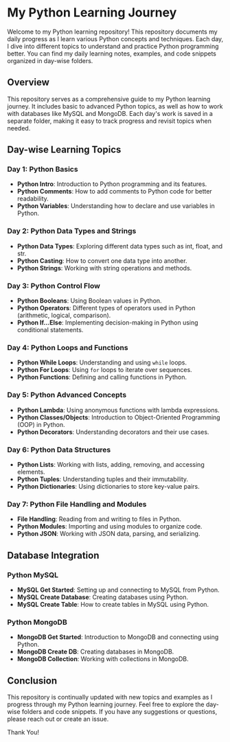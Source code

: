 
# My Python Learning Journey

Welcome to my Python learning repository! This repository documents my daily progress as I learn various Python concepts and techniques. Each day, I dive into different topics to understand and practice Python programming better. You can find my daily learning notes, examples, and code snippets organized in day-wise folders.

## Overview

This repository serves as a comprehensive guide to my Python learning journey. It includes basic to advanced Python topics, as well as how to work with databases like MySQL and MongoDB. Each day's work is saved in a separate folder, making it easy to track progress and revisit topics when needed.

## Day-wise Learning Topics

### Day 1: Python Basics
- **Python Intro**: Introduction to Python programming and its features.
- **Python Comments**: How to add comments to Python code for better readability.
- **Python Variables**: Understanding how to declare and use variables in Python.

### Day 2: Python Data Types and Strings
- **Python Data Types**: Exploring different data types such as int, float, and str.
- **Python Casting**: How to convert one data type into another.
- **Python Strings**: Working with string operations and methods.

### Day 3: Python Control Flow
- **Python Booleans**: Using Boolean values in Python.
- **Python Operators**: Different types of operators used in Python (arithmetic, logical, comparison).
- **Python If...Else**: Implementing decision-making in Python using conditional statements.

### Day 4: Python Loops and Functions
- **Python While Loops**: Understanding and using `while` loops.
- **Python For Loops**: Using `for` loops to iterate over sequences.
- **Python Functions**: Defining and calling functions in Python.

### Day 5: Python Advanced Concepts
- **Python Lambda**: Using anonymous functions with lambda expressions.
- **Python Classes/Objects**: Introduction to Object-Oriented Programming (OOP) in Python.
- **Python Decorators**: Understanding decorators and their use cases.

### Day 6: Python Data Structures
- **Python Lists**: Working with lists, adding, removing, and accessing elements.
- **Python Tuples**: Understanding tuples and their immutability.
- **Python Dictionaries**: Using dictionaries to store key-value pairs.

### Day 7: Python File Handling and Modules
- **File Handling**: Reading from and writing to files in Python.
- **Python Modules**: Importing and using modules to organize code.
- **Python JSON**: Working with JSON data, parsing, and serializing.

## Database Integration

### Python MySQL
- **MySQL Get Started**: Setting up and connecting to MySQL from Python.
- **MySQL Create Database**: Creating databases using Python.
- **MySQL Create Table**: How to create tables in MySQL using Python.

### Python MongoDB
- **MongoDB Get Started**: Introduction to MongoDB and connecting using Python.
- **MongoDB Create DB**: Creating databases in MongoDB.
- **MongoDB Collection**: Working with collections in MongoDB.

## Conclusion

This repository is continually updated with new topics and examples as I progress through my Python learning journey. Feel free to explore the day-wise folders and code snippets. If you have any suggestions or questions, please reach out or create an issue.

Thank You!
